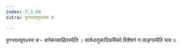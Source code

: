 ```yaml
---
index: 7.3.86
sutra: पुगन्तलघूपधस्य च

---
```

_पुगन्तलघूपधस्य च_ - अनेकव्यवहितस्येति । सार्वधातुकादिकमिको विशेषणं न त्वङ्गस्येति भावः॥